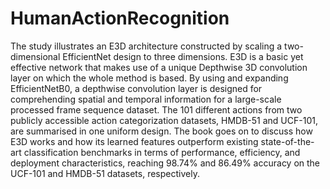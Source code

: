 # HumanActionRecognition
The study illustrates an E3D architecture constructed by scaling a two-dimensional EfficientNet design to three dimensions. E3D is a basic yet effective network that makes use of a unique Depthwise 3D convolution layer on which the whole method is based. By using and expanding EfficientNetB0, a depthwise convolution layer is designed for comprehending spatial and temporal information for a large-scale processed frame sequence dataset. The 101 different actions from two publicly accessible action categorization datasets, HMDB-51 and UCF-101, are summarised in one uniform design. The book goes on to discuss how E3D works and how its learned features outperform existing state-of-the-art classification benchmarks in terms of performance, efficiency, and deployment characteristics, reaching 98.74% and 86.49% accuracy on the UCF-101 and HMDB-51 datasets, respectively.
